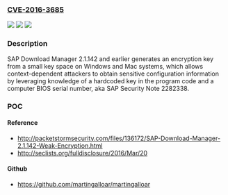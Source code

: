 ### [CVE-2016-3685](https://cve.mitre.org/cgi-bin/cvename.cgi?name=CVE-2016-3685)
![](https://img.shields.io/static/v1?label=Product&message=n%2Fa&color=blue)
![](https://img.shields.io/static/v1?label=Version&message=n%2Fa&color=blue)
![](https://img.shields.io/static/v1?label=Vulnerability&message=n%2Fa&color=brighgreen)

### Description

SAP Download Manager 2.1.142 and earlier generates an encryption key from a small key space on Windows and Mac systems, which allows context-dependent attackers to obtain sensitive configuration information by leveraging knowledge of a hardcoded key in the program code and a computer BIOS serial number, aka SAP Security Note 2282338.

### POC

#### Reference
- http://packetstormsecurity.com/files/136172/SAP-Download-Manager-2.1.142-Weak-Encryption.html
- http://seclists.org/fulldisclosure/2016/Mar/20

#### Github
- https://github.com/martingalloar/martingalloar

